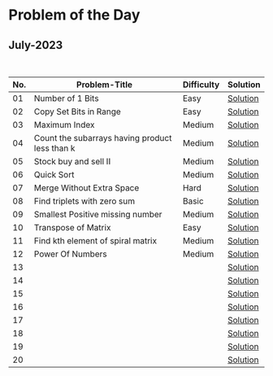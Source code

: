 # Problem of the Day

## July-2023

  <br>
  
| No. |         Problem-Title                         | Difficulty   | Solution |
| ----|---------------------------------------------- | -------      | ------- |
| 01  | Number of 1 Bits | Easy | [Solution](https://github.com/Mehul237/GFG_237/blob/main/00_Problem%20of%20the%20Day/07_July/Numberof1Bits.cpp)
| 02  | Copy Set Bits in Range | Easy | [Solution](https://github.com/Mehul237/GFG_237/blob/main/00_Problem%20of%20the%20Day/07_July/CopySetBitsinRange.cpp)
| 03  | Maximum Index | Medium | [Solution](https://github.com/Mehul237/GFG_237/blob/main/00_Problem%20of%20the%20Day/07_July/MaximumIndex.cpp)
| 04  | Count the subarrays having product less than k | Medium | [Solution](https://github.com/Mehul237/GFG_237/blob/main/00_Problem%20of%20the%20Day/07_July/Countthesubarrayshavingproductlessthank.cpp)
| 05  | Stock buy and sell II | Medium | [Solution](https://github.com/Mehul237/GFG_237/blob/main/00_Problem%20of%20the%20Day/07_July/StockbuyandsellII.cpp)
| 06  | Quick Sort      | Medium | [Solution](https://github.com/Mehul237/GFG_237/blob/main/00_Problem%20of%20the%20Day/07_July/QuickSort.cpp)
| 07  | Merge Without Extra Space | Hard | [Solution](https://github.com/Mehul237/GFG_237/blob/main/00_Problem%20of%20the%20Day/07_July/MergeWithoutExtraSpace.cpp)
| 08  | Find triplets with zero sum | Basic | [Solution](https://github.com/Mehul237/GFG_237/blob/main/00_Problem%20of%20the%20Day/07_July/Findtripletswithzerosum.cpp)
| 09  | Smallest Positive missing number | Medium | [Solution](https://github.com/Mehul237/GFG_237/blob/main/00_Problem%20of%20the%20Day/07_July/SmallestPositiveMissingNumber.cpp)
| 10  | Transpose of Matrix | Easy | [Solution](https://github.com/Mehul237/GFG_237/blob/main/00_Problem%20of%20the%20Day/07_July/TransposeofMatrix.cpp)
| 11  | Find kth element of spiral matrix | Medium | [Solution](https://github.com/Mehul237/GFG_237/blob/main/00_Problem%20of%20the%20Day/07_July/Findkthelementofspiralmatrix.cpp)
| 12  | Power Of Numbers | Medium | [Solution](https://github.com/Mehul237/GFG_237/blob/main/00_Problem%20of%20the%20Day/07_July/PowerOfNumbers.cpp)
| 13  |                 |              | [Solution]( )
| 14  |                 |              | [Solution]( )
| 15  |                 |              | [Solution]( )
| 16  |                 |              | [Solution]( )
| 17  |                 |              | [Solution]( )
| 18  |                 |              | [Solution]( )
| 19  |                 |              | [Solution]( )
| 20  |                 |              | [Solution]( )
